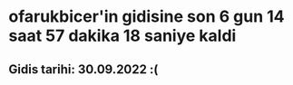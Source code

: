 # ofarukbicer'in gidisine son 6 gun 14 saat 57 dakika 18 saniye kaldi

## Gidis tarihi: 30.09.2022 :(